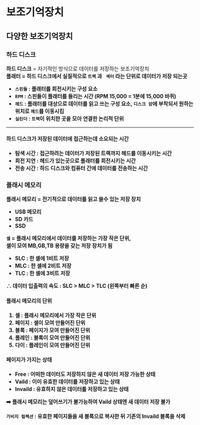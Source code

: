 # 보조기억장치

## 다양한 보조기억장치

### 하드 디스크

<strong>하드 디스크</strong> = 자기적인 방식으로 데이터를 저장하는 보조기억장치<br>
<strong>플래터<strong> = 하드 디스크에서 실질적으로 <code>트랙</code> 과 <code> 섹터</code> 라는 단위로 데이터가 저장 되는곳<br>
<ul>
  <li><code>스핀들</code> : 플래터를 회전시키는 구성 요소</li>
  <li><code>RPM</code> : 스핀들이 플래터를 돌리는 시간 (RPM 15,000 =  1분에 15,000 바퀴)
  <li><code>헤드</code> : 플래터를 대상으로 데이터를 읽고 쓰는 구성 요소, <code>디스크 암</code>에 부착되서 원하는 위치로 <code>헤드</code>를 이동시킴</li>
  <li><code>실린더</code> : <code>트랙</code>이 위치한 곳을 모아 연결한 논리적 단위
</ul>

---

<h4>하드 디스크가 저장된 데이터에 접근하는데 소요되는 시간</h4>
<ul>
  <li>탐색 시간 : 접근하려는 데이터가 저장된 트랙까지 헤드를 이동시키는 시간</li>
  <li>회전 지연 : 헤드가 있는곳으로 플래터를 회전시키는 시간</li>
  <li>전송 시간 : 하드 디스크와 컴퓨터 간에 데이터를 전송하는 시간</li>
</ul>

### 플래시 메모리

<strong>플래시 메모리</strong> = 전기적으로 데이터를 읽고 쓸수 있는 저장 장치<br>
<ul>
  <li>USB 메모리</li>
  <li>SD 카드</li>
  <li>SSD</li>
</ul>

<code>셀</code> = 플래시 메모리에서 데이터를 저장하는 가장 작은 단위,<br>
셀이 모여 MB,GB,TB 용량을 갖는 저장 장치가 됨

<ul>
  <li>SLC : 한 셀에 1비트 저장</li>
  <li>MLC : 한 셀에 2비트 저장</li>
  <li>TLC : 한 셀에 3비트 저장</li>
</ul>

∴ 데이터 입출력의 속도 : SLC > MLC > TLC (왼쪽부터 빠른 순)

<h4>플래시 메모리의 단위</h4>
<ol>
  <li>셀 : 플래시 메모리에서 가장 작은 단위</li>
  <li>페이지 : 셀이 모여 만들어진 단위</li>
  <li>블록 : 페이지가 모여 만들어진 단위</li>
  <li>플레인 : 블록이 모여 만들어진 단위</li>
  <li>다이 : 플레인이 모여 만들어진 단위</li>
</ol>

<h4>페이지가 가지는 상태</h4>
<ul>
  <li>Free : 어떠한 데이터도 저장하지 않은 새 데이터 저장 가능한 상태</li>
  <li>Vaild : 이미 유효한 데이터를 저장하고 있는 상태</li>
  <li>Invaild : 유효하지 않은 데이터를 저장하고 있는 상태</li>
</ul>

➡️ 플래시 메모리는 덮어쓰기가 불가능하여 Vaild 상태엔 새 데이터 저장 불가

<code>가비지 컬렉션</code> : 유효한 페이지들을 새 블록으로 복사한 뒤 기존의 Invaild 블록을 삭제
